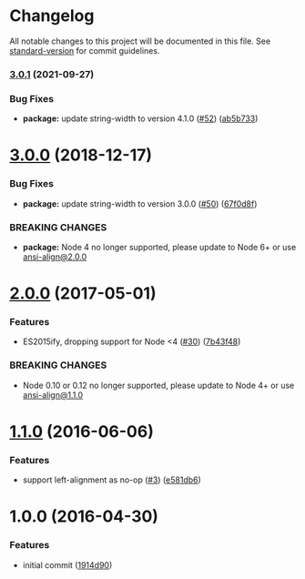 # Changelog

All notable changes to this project will be documented in this file. See [standard-version](https://github.com/conventional-changelog/standard-version) for commit guidelines.

### [3.0.1](https://github.com/nexdrew/ansi-align/compare/v3.0.0...v3.0.1) (2021-09-27)


### Bug Fixes

* **package:** update string-width to version 4.1.0 ([#52](https://github.com/nexdrew/ansi-align/issues/52)) ([ab5b733](https://github.com/nexdrew/ansi-align/commit/ab5b733b1c30eef87b75e15459f2216db28d7ed3))

<a name="3.0.0"></a>
# [3.0.0](https://github.com/nexdrew/ansi-align/compare/v2.0.0...v3.0.0) (2018-12-17)


### Bug Fixes

* **package:** update string-width to version 3.0.0 ([#50](https://github.com/nexdrew/ansi-align/issues/50)) ([67f0d8f](https://github.com/nexdrew/ansi-align/commit/67f0d8f))


### BREAKING CHANGES

* **package:** Node 4 no longer supported, please update to Node 6+ or use ansi-align@2.0.0



<a name="2.0.0"></a>
# [2.0.0](https://github.com/nexdrew/ansi-align/compare/v1.1.0...v2.0.0) (2017-05-01)


### Features

* ES2015ify, dropping support for Node <4 ([#30](https://github.com/nexdrew/ansi-align/issues/30)) ([7b43f48](https://github.com/nexdrew/ansi-align/commit/7b43f48))


### BREAKING CHANGES

* Node 0.10 or 0.12 no longer supported, please update to Node 4+ or use ansi-align@1.1.0



<a name="1.1.0"></a>
# [1.1.0](https://github.com/nexdrew/ansi-align/compare/v1.0.0...v1.1.0) (2016-06-06)


### Features

* support left-alignment as no-op ([#3](https://github.com/nexdrew/ansi-align/issues/3)) ([e581db6](https://github.com/nexdrew/ansi-align/commit/e581db6))



<a name="1.0.0"></a>
# 1.0.0 (2016-04-30)


### Features

* initial commit ([1914d90](https://github.com/nexdrew/ansi-align/commit/1914d90))
